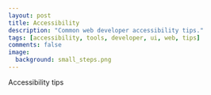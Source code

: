 ```yaml
---
layout: post
title: Accessibility
description: "Common web developer accessibility tips."
tags: [accessibility, tools, developer, ui, web, tips]
comments: false
image:
  background: small_steps.png
---
```


Accessibility tips